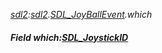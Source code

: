 _[sdl2](../../modules/sdl2/sdl2-module.md):[sdl2](../../modules/sdl2/sdl2-module.md).[SDL\_JoyBallEvent](../../modules/sdl2/sdl2-sdl_joyballevent.md).which_
##### Field which:[SDL_JoystickID](../../modules/sdl2/sdl2-sdl_joystickid.md)
